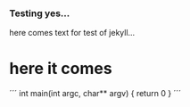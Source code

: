 ### Testing yes...

here comes text for test of jekyll...

# here it comes

´´´
int main(int argc, char** argv)
{
	return 0
}
´´´

